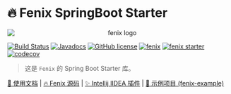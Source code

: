 # 🔥 Fenix SpringBoot Starter

<div align="center"><img style="display: block; margin: 0 auto;" src="https://blinkfox.github.io/fenix/assets/images/logo.png" alt="fenix logo" /></div>

[![Build Status](https://secure.travis-ci.org/blinkfox/fenix-spring-boot-starter.svg)](https://travis-ci.org/blinkfox/fenix-spring-boot-starter) [![Javadocs](http://www.javadoc.io/badge/com.blinkfox/fenix-spring-boot-starter.svg)](http://www.javadoc.io/doc/com.blinkfox/fenix-spring-boot-starter) [![GitHub license](https://img.shields.io/github/license/blinkfox/fenix-spring-boot-starter.svg)](https://github.com/blinkfox/fenix-spring-boot-starter/blob/develop/LICENSE) [![fenix](https://img.shields.io/badge/fenix-v3.0.1-blue)](https://search.maven.org/artifact/com.blinkfox/fenix/3.0.1/jar) [![fenix starter](https://img.shields.io/badge/fenix%20spring%20boot%20starter-v3.0.1-blue)](https://search.maven.org/artifact/com.blinkfox/fenix-spring-boot-starter/3.0.1/jar) [![codecov](https://codecov.io/gh/blinkfox/fenix-spring-boot-starter/branch/develop/graph/badge.svg)](https://codecov.io/gh/blinkfox/fenix-spring-boot-starter)

> 这是 `Fenix` 的 Spring Boot Starter 库。

[📖 使用文档](https://blinkfox.github.io/fenix) | [🔥 Fenix 源码](https://github.com/blinkfox/fenix) | [✨ Intellij lIDEA 插件](https://plugins.jetbrains.com/plugin/17158-fenix) | [🍉 示例项目 (fenix-example)](https://github.com/blinkfox/fenix-example)
